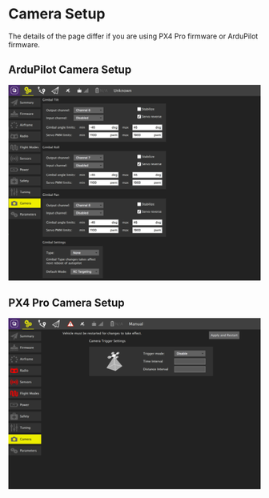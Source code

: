 # Camera Setup

The details of the page differ if you are using PX4 Pro firmware or ArduPilot firmware.

## ArduPilot Camera Setup

![](APMCamera.jpg)

## PX4 Pro Camera Setup

![](PX4Camera.jpg)